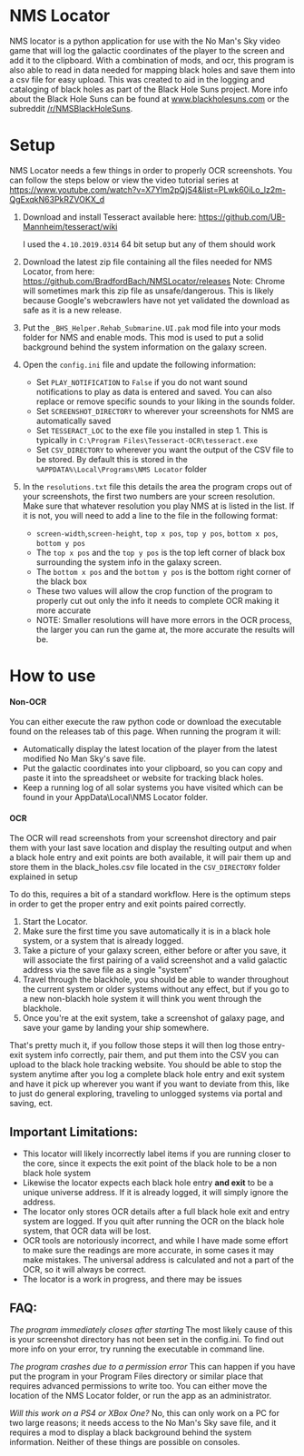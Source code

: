 # NMS Locator

NMS locator is a python application for use with the No Man's Sky video game that will log the galactic coordinates of the player to the screen and add it to the clipboard.  With a combination of mods, and ocr, this program is also able to read in data needed for mapping black holes and save them into a csv file for easy upload.
This was created to aid in the logging and cataloging of black holes as part of the Black Hole Suns project.  More info about the Black Hole Suns can be found at www.blackholesuns.com or the subreddit [/r/NMSBlackHoleSuns](www.reddit.com/r/NMSBlackHoleSuns/).

# Setup

NMS Locator needs a few things in order to properly OCR screenshots.  You can follow the steps below or view the video tutorial series at https://www.youtube.com/watch?v=X7Ylm2pQjS4&list=PLwk60iLo_lz2m-QgExqkN63PkRZVOKX_d

1. Download and install Tesseract available here:
https://github.com/UB-Mannheim/tesseract/wiki

    I used the `4.10.2019.0314` 64 bit setup but any of them should work
    
2. Download the latest zip file containing all the files needed for NMS Locator, from here: https://github.com/BradfordBach/NMSLocator/releases
    Note: Chrome will sometimes mark this zip file as unsafe/dangerous.  This is likely because Google's webcrawlers have not yet validated the download as safe as it is a new release.
3. Put the `_BHS_Helper.Rehab_Submarine.UI.pak` mod file into your mods folder for NMS and enable mods.  This mod is used to put a solid background behind the system information on the galaxy screen.
4. Open the `config.ini` file and update the following information:
    - Set `PLAY_NOTIFICATION` to `False` if you do not want sound notifications to play as data is entered and saved.  You can also replace or remove specific sounds to your liking in the sounds folder.
    - Set `SCREENSHOT_DIRECTORY` to wherever your screenshots for NMS are automatically saved
    - Set `TESSERACT_LOC` to the exe file you installed in step 1.  This is typically in `C:\Program Files\Tesseract-OCR\tesseract.exe`
    - Set `CSV_DIRECTORY` to wherever you want the output of the CSV file to be stored.  By default this is stored in the `%APPDATA%\Local\Programs\NMS Locator` folder
5. In the `resolutions.txt` file this details the area the program crops out of your screenshots, the first two numbers are your screen resolution.  Make sure that whatever resolution you play NMS at is listed in the list.  If it is not, you will need to add a line to the file in the following format:
    - `screen-width`,`screen-height`, `top x pos`, `top y pos`, `bottom x pos`, `bottom y pos`
    - The `top x pos` and the `top y pos` is the top left corner of black box surrounding the system info in the galaxy screen.
    - The `bottom x pos` and the `bottom y pos` is the bottom right corner of the black box
    - These two values will allow the crop function of the program to properly cut out only the info it needs to complete OCR making it more accurate
    - NOTE: Smaller resolutions will have more errors in the OCR process, the larger you can run the game at, the more accurate the results will be.

# How to use
#### Non-OCR
You can either execute the raw python code or download the executable found on the releases tab of this page.
When running the program it will:
  - Automatically display the latest location of the player from the latest modified No Man Sky's save file.
  - Put the galactic coordinates into your clipboard, so you can copy and paste it into the spreadsheet or website for tracking black holes.
  - Keep a running log of all solar systems you have visited which can be found in your AppData\Local\NMS Locator folder.

#### OCR
The OCR will read screenshots from your screenshot directory and pair them with your last save location and display the resulting output and when a black hole entry and exit points are both available, it will pair them up and store them in the black_holes.csv file located in the `CSV_DIRECTORY` folder explained in setup

To do this, requires a bit of a standard workflow.  Here is the optimum steps in order to get the proper entry and exit points paired correctly.
1.  Start the Locator.
2. Make sure the first time you save automatically it is in a black hole system, or a system that is already logged.
3. Take a picture of your galaxy screen, either before or after you save, it will associate the first pairing of a valid screenshot and a valid galactic address via the save file as a single "system"
4. Travel through the blackhole, you should be able to wander throughout the current system or older systems without any effect, but if you go to a new non-blackh hole system it will think you went through the blackhole.
5. Once you're at the exit system, take a screenshot of galaxy page, and save your game by landing your ship somewhere.

That's pretty much it, if you follow those steps it will then log those entry-exit system info correctly, pair them, and put them into the CSV you can upload to the black hole tracking website.
You should be able to stop the system anytime after you log a complete black hole entry and exit system and have it pick up wherever you want if you want to deviate from this, like to just do general exploring, traveling to unlogged systems via portal and saving, ect.

## Important Limitations:
- This locator will likely incorrectly label items if you are running closer to the core, since it expects the exit point of the black hole to be a non black hole system
- Likewise the locator expects each black hole entry **and exit** to be a unique universe address.  If it is already logged, it will simply ignore the address.
- The locator only stores OCR details after a full black hole exit and entry system are logged.  If you quit after running the OCR on the black hole system, that OCR data will be lost.
- OCR tools are notoriously incorrect, and while I have made some effort to make sure the readings are more accurate, in some cases it may make mistakes.  The universal address is calculated and not a part of the OCR, so it will always be correct.
- The locator is a work in progress, and there may be issues

## FAQ:
*The program immediately closes after starting*
The most likely cause of this is your screenshot directory has not been set in the config.ini.  To find out more info on your error, try running the executable in command line.

*The program crashes due to a permission error*
This can happen if you have put the program in your Program Files directory or similar place that requires advanced permissions to write too.  You can either move the location of the NMS Locator folder, or run the app as an administrator.

*Will this work on a PS4 or XBox One?*
No, this can only work on a PC for two large reasons; it needs access to the No Man's Sky save file, and it requires a mod to display a black background behind the system information.  Neither of these things are possible on consoles.



